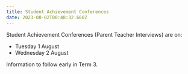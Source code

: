 ```yaml
---
title: Student Achievement Conferences
date: 2023-08-02T00:48:32.660Z
---
```

Student Achievement Conferences (Parent Teacher Interviews) are on:

* Tuesday 1 August
* Wednesday 2 August

Information to follow early in Term 3.